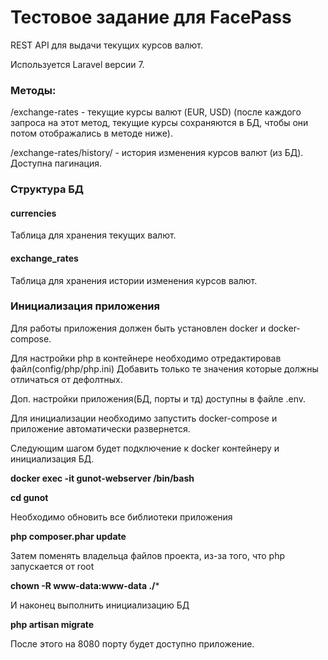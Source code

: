 # Тестовое задание для FacePass

REST API для выдачи текущих курсов валют.

Используется Laravel версии 7.

### Методы:
 
/exchange-rates - текущие курсы валют (EUR, USD) (после каждого запроса на этот метод, текущие курсы сохраняются в БД, чтобы они потом отображались в методе ниже).

/exchange-rates/history/ - история изменения курсов валют (из БД). Доступна пагинация.

### Структура БД
#### currencies
Таблица для хранения текущих валют.
#### exchange_rates
Таблица для хранения истории изменения курсов валют.

### Инициализация приложения
Для работы приложения должен быть установлен docker и docker-compose.

Для настройки php в контейнере необходимо отредактировав файл(config/php/php.ini) Добавить только те значения которые должны отличаться от дефолтных.

Доп. настройки приложения(БД, порты и тд) доступны в файле .env.

Для инициализации необходимо запустить docker-compose и приложение автоматически развернется.

Следующим шагом будет подключение к docker контейнеру и инициализация БД.

**docker exec -it gunot-webserver /bin/bash**

**cd gunot**

Необходимо обновить все библиотеки приложения

**php composer.phar update**

Затем поменять владельца файлов проекта, из-за того, что php запускается от root

**chown -R www-data:www-data ./***

И наконец выполнить инициализацию БД

**php artisan migrate**

После этого на 8080 порту будет доступно приложение.